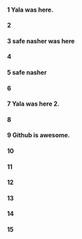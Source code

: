 #### 1 Yala was here.
#### 2
#### 3 safe nasher was here
#### 4
#### 5 safe nasher
#### 6
#### 7 Yala was here 2.
#### 8
#### 9 Github is awesome.
#### 10
#### 11
#### 12
#### 13
#### 14
#### 15